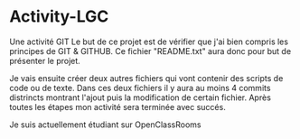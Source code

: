 # Activity-LGC
Une activité GIT
Le but de ce projet est de vérifier que j'ai bien compris les principes de GIT & GITHUB.
Ce fichier "README.txt" aura donc pour but de présenter le projet.

Je vais ensuite créer deux autres fichiers qui vont contenir des scripts de code ou de texte.
Dans ces deux fichiers il y aura au moins 4 commits distrincts montrant l'ajout puis la modification de certain fichier. Après toutes les étapes mon activité sera terminée avec succés.

Je suis actuellement étudiant sur OpenClassRooms							
